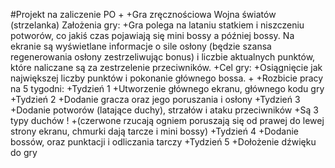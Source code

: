 #Projekt na zaliczenie PO
+
+Gra zręcznościowa Wojna światów (strzelanka)
Założenia gry:
+Gra polega na lataniu statkiem i niszczeniu potworów, co jakiś czas pojawiają się mini bossy a później bossy. Na ekranie są wyświetlane informacje o sile osłony (będzie szansa regenerowania osłony zestrzeliwując bonus) i liczbie aktualnych punktów, które naliczane są za zestrzelenie przeciwników.
+Cel gry:
+Osiągnięcie jak największej liczby punktów i pokonanie głównego bossa.
+
+Rozbicie pracy na 5 tygodni:
+Tydzień 1
+Utworzenie głównego ekranu, głównego kodu gry
+Tydzień 2
+Dodanie gracza oraz jego poruszania  i osłony 
+Tydzień 3
+Dodanie potworów (latające duchy), strzałów i ataku przeciwników
+Są 3 typy duchów !
+(czerwone rzucają ogniem poruszają się od prawej do lewej strony ekranu, chmurki dają tarcze i mini bossy)
+Tydzień 4
+Dodanie bossów, oraz punktacji i odliczania tarczy
+Tydzień 5 
+Dołożenie dźwięku do gry

